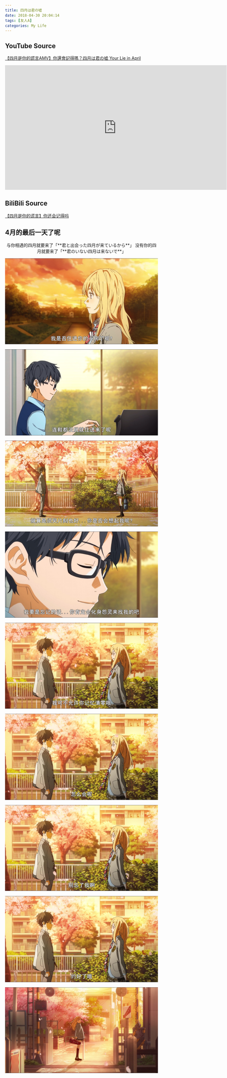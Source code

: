 ```yaml
---
title: 四月は君の嘘
date: 2018-04-30 20:04:14
tags: [友人A]
categories: My Life
---
```


## YouTube Source
[【四月是你的謊言AMV】你還會記得嗎？四月は君の嘘 Your Lie in April](https://www.youtube.com/watch?v=-fFqguvUmwM)

<iframe width="731" height="411" src="https://www.youtube.com/embed/-fFqguvUmwM" frameborder="0" allow="autoplay; encrypted-media" allowfullscreen></iframe>

<!-- more -->
## BiliBili Source
[【四月是你的谎言】你还会记得吗](https://www.bilibili.com/video/av2113169/)

## 4月的最后一天了呢
<center>
与你相遇的四月就要来了「**君と出会った四月が来ているから**」
没有你的四月就要来了「**君のいない四月は来ないで**」

</center>

![image](https://raw.githubusercontent.com/Trouble404/Blog_Pics/master/YourLieInApril/1.png)

![image](https://raw.githubusercontent.com/Trouble404/Blog_Pics/master/YourLieInApril/2.png)

![image](https://raw.githubusercontent.com/Trouble404/Blog_Pics/master/YourLieInApril/3.png)

![image](https://raw.githubusercontent.com/Trouble404/Blog_Pics/master/YourLieInApril/4.png)

![image](https://raw.githubusercontent.com/Trouble404/Blog_Pics/master/YourLieInApril/5.png)

![image](https://raw.githubusercontent.com/Trouble404/Blog_Pics/master/YourLieInApril/6.png)

![image](https://raw.githubusercontent.com/Trouble404/Blog_Pics/master/YourLieInApril/7.png)

![image](https://raw.githubusercontent.com/Trouble404/Blog_Pics/master/YourLieInApril/8.png)

![image](https://raw.githubusercontent.com/Trouble404/Blog_Pics/master/YourLieInApril/9.png)